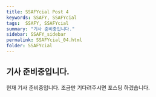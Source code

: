 ```yaml
---
title: SSAFYcial Post 4
keywords: SSAFY, SSAFYcial
tags:  SSAFY, SSAFYcial
summary: "기사 준비중입니다."
sidebar: SSAFY_sidebar
permalink: SSAFYcial_04.html
folder: SSAFYcial
---
```


## 기사 준비중입니다.

현재 기사 준비중입니다.
조금만 기다려주시면 포스팅 하겠습니다.
